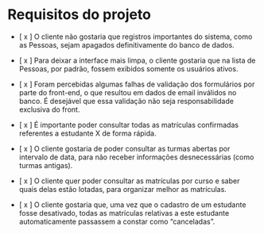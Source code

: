 # Requisitos do projeto

- [ x ] O cliente não gostaria que registros importantes do sistema, como as Pessoas, sejam apagados definitivamente do banco de dados.

- [ x ] Para deixar a interface mais limpa, o cliente gostaria que na lista de Pessoas, por padrão, fossem exibidos somente os usuários ativos.

- [ x ] Foram percebidas algumas falhas de validação dos formulários por parte do front-end, o que resultou em dados de email inválidos no banco. É desejável que essa validação não seja responsabilidade exclusiva do front.

- [ x ] É importante poder consultar todas as matrículas confirmadas referentes a estudante X de forma rápida.

- [ x ] O cliente gostaria de poder consultar as turmas abertas por intervalo de data, para não receber informações desnecessárias (como turmas antigas).

- [ x ] O cliente quer poder consultar as matrículas por curso e saber quais delas estão lotadas, para organizar melhor as matrículas.

- [ x ] O cliente gostaria que, uma vez que o cadastro de um estudante fosse desativado, todas as matrículas relativas a este estudante automaticamente passassem a constar como “canceladas”.
